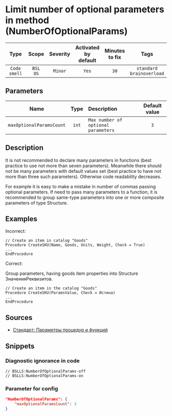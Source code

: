 # Limit number of optional parameters in method (NumberOfOptionalParams)

| Type | Scope | Severity | Activated<br/>by default | Minutes<br/>to fix | Tags |
| :-: | :-: | :-: | :-: | :-: | :-: |
| `Code smell` | `BSL`<br/>`OS` | `Minor` | `Yes` | `30` | `standard`<br/>`brainoverload` |

## Parameters 

| Name | Type | Description | Default value |
| :-: | :-: | :-- | :-: |
| `maxOptionalParamsCount` | `int` | ```Max number of optional parameters``` | ```3``` |

<!-- Блоки выше заполняются автоматически, не трогать -->
## Description

It is not recommended to declare many parameters in functions (best practice to use not more than seven parameters). Meanwhile there should not be many parameters with default values set (best practice to have not more than three such parameters). Otherwise code readability decreases.
 
For example it is easy to make a mistake in number of commas passing optional parameters.
If need to pass many parameters to a function, it is recommended to group same-type parameters into one or more composite parameters of type Structure.

## Examples

Incorrect:

```bsl
// Create an item in catalog "Goods"
Procedure CreateSKU(Name, Goods, Units, Weight, Check = True)
...
EndProcedure
```

Correct:

Group parameters, having goods item properties into Structure ЗначенияРеквизитов.

```bsl
// Create an item in the catalog "Goods"
Procedure CreateSKU(ParamsValue, Check = Истина)
...
EndProcedure
```

## Sources

- [Стандарт: Параметры процедур и функций](https://its.1c.ru/db/v8std#content:640:hdoc)

## Snippets

<!-- Блоки ниже заполняются автоматически, не трогать -->
### Diagnostic ignorance in code

```bsl
// BSLLS:NumberOfOptionalParams-off
// BSLLS:NumberOfOptionalParams-on
```

### Parameter for config

```json
"NumberOfOptionalParams": {
    "maxOptionalParamsCount": 3
}
```
